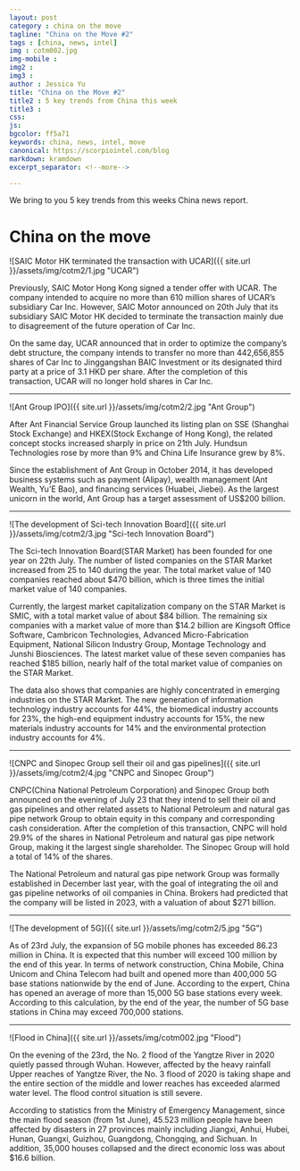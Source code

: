 ```yaml
---
layout: post
category : china on the move
tagline: "China on the Move #2"
tags : [china, news, intel]
img : cotm002.jpg
img-mobile : 
img2 : 
img3 : 
author : Jessica Yu
title: "China on the Move #2"
title2 : 5 key trends from China this week
title3 : 
css: 
js: 
bgcolor: ff5a71
keywords: china, news, intel, move
canonical: https://scorpiointel.com/blog
markdown: kramdown
excerpt_separator: <!--more-->

---
```


We bring to you 5 key trends from this weeks China news report.

<!--more-->

# China on the move

![SAIC Motor HK terminated the transaction with UCAR]({{ site.url }}/assets/img/cotm2/1.jpg "UCAR")

Previously, SAIC Motor Hong Kong signed a tender offer with UCAR. The company intended to acquire no more than 610 million shares of UCAR’s subsidiary Car Inc. However, SAIC Motor announced on 20th July that its subsidiary SAIC Motor HK decided to terminate the transaction mainly due to disagreement of the future operation of Car Inc.

On the same day, UCAR announced that in order to optimize the company’s debt structure, the company intends to transfer no more than 442,656,855 shares of Car Inc to Jinggangshan BAIC Investment or its designated third party at a price of 3.1 HKD per share. After the completion of this transaction, UCAR will no longer hold shares in Car Inc.

---
![Ant Group IPO]({{ site.url }}/assets/img/cotm2/2.jpg "Ant Group")

After Ant Financial Service Group launched its listing plan on SSE (Shanghai Stock Exchange) and HKEX(Stock Exchange of Hong Kong), the related concept stocks increased sharply in price on 21th July. Hundsun Technologies rose by more than 9% and China Life Insurance grew by 8%.

Since the establishment of Ant Group in October 2014, it has developed business systems such as payment (Alipay), wealth management (Ant Wealth, Yu'E Bao), and financing services (Huabei, Jiebei). As the largest unicorn in the world, Ant Group has a target assessment of US$200 billion.

---
![The development of Sci-tech Innovation Board]({{ site.url }}/assets/img/cotm2/3.jpg "Sci-tech Innovation Board")

The Sci-tech Innovation Board(STAR Market) has been founded for one year on 22th July. The number of listed companies on the STAR Market increased from 25 to 140 during the year. The total market value of 140 companies reached about $470 billion, which is three times the initial market value of 140 companies. 

Currently, the largest market capitalization company on the STAR Market is SMIC, with a total market value of about $84 billion. The remaining six companies with a market value of more than $14.2 billion are Kingsoft Office Software, Cambricon Technologies, Advanced Micro-Fabrication Equipment, National Silicon Industry Group, Montage Technology and Junshi Biosciences. The latest market value of these seven companies has reached $185 billion, nearly half of the total market value of companies on the STAR Market.

The data also shows that companies are highly concentrated in emerging industries on the STAR Market. The new generation of information technology industry accounts for 44%, the biomedical industry accounts for 23%, the high-end equipment industry accounts for 15%, the new materials industry accounts for 14% and the environmental protection industry accounts for 4%.

---
![CNPC and Sinopec Group sell their oil and gas pipelines]({{ site.url }}/assets/img/cotm2/4.jpg "CNPC and Sinopec Group")

CNPC(China National Petroleum Corporation) and Sinopec Group both announced on the evening of July 23 that they intend to sell their oil and gas pipelines and other related assets to National Petroleum and natural gas pipe network Group to obtain equity in this company and corresponding cash consideration. After the completion of this transaction, CNPC will hold 29.9% of the shares in National Petroleum and natural gas pipe network Group, making it the largest single shareholder. The Sinopec Group will hold a total of 14% of the shares.

The National Petroleum and natural gas pipe network Group was formally established in December last year, with the goal of integrating the oil and gas pipeline networks of oil companies in China. Brokers had predicted that the company will be listed in 2023, with a valuation of about $271 billion.

---
![The development of 5G]({{ site.url }}/assets/img/cotm2/5.jpg "5G")

As of 23rd July, the expansion of 5G mobile phones has exceeded 86.23 million in China. It is expected that this number will exceed 100 million by the end of this year. In terms of network construction, China Mobile, China Unicom and China Telecom had built and opened more than 400,000 5G base stations nationwide by the end of June. According to the expert, China has opened an average of more than 15,000 5G base stations every week. According to this calculation, by the end of the year, the number of 5G base stations in China may exceed 700,000 stations.

---
![Flood in China]({{ site.url }}/assets/img/cotm002.jpg "Flood")

On the evening of the 23rd, the No. 2 flood of the Yangtze River in 2020 quietly passed through Wuhan. However, affected by the heavy rainfall Upper reaches of Yangtze River, the No. 3 flood of 2020 is taking shape and the entire section of the middle and lower reaches has exceeded alarmed water level. The flood control situation is still severe.

According to statistics from the Ministry of Emergency Management, since the main flood season (from 1st June), 45.523 million people have been affected by disasters in 27 provinces mainly including Jiangxi, Anhui, Hubei, Hunan, Guangxi, Guizhou, Guangdong, Chongqing, and Sichuan. In addition, 35,000 houses collapsed and the direct economic loss was about $16.6 billion.
